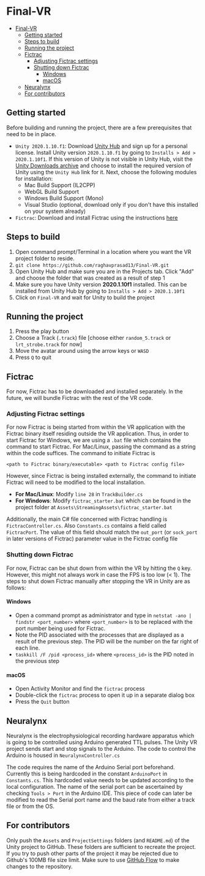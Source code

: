 # Final-VR

- [Final-VR](#final-vr)
  - [Getting started](#getting-started)
  - [Steps to build](#steps-to-build)
  - [Running the project](#running-the-project)
  - [Fictrac](#fictrac)
    - [Adjusting Fictrac settings](#adjusting-fictrac-settings)
    - [Shutting down Fictrac](#shutting-down-fictrac)
      - [Windows](#windows)
      - [macOS](#macos)
  - [Neuralynx](#neuralynx)
  - [For contributors](#for-contributors)

## Getting started

Before building and running the project, there are a few prerequisites that need to be in place.

- `Unity 2020.1.10.f1`: Download [Unity Hub](https://unity3d.com/get-unity/download) and sign up for a personal license. Install Unity version `2020.1.10.f1` by going to `Installs > Add > 2020.1.10f1`. If this version of Unity is not visible in Unity Hub, visit the [Unity Downloads archive](https://unity3d.com/get-unity/download/archive) and choose to install the required version of Unity using the `Unity Hub` link for it. Next, choose the following modules for installation:
  - Mac Build Support (IL2CPP)
  - WebGL Build Support
  - Windows Build Support (Mono)
  - Visual Studio (optional, download only if you don't have this installed on your system already)
- `Fictrac`: Download and install Fictrac using the instructions [here](https://github.com/raghavprasad13/fictrac)

## Steps to build

1. Open command prompt/Terminal in a location where you want the VR project folder to reside.
2. `git clone https://github.com/raghavprasad13/Final-VR.git`
3. Open Unity Hub and make sure you are in the Projects tab. Click "Add" and choose the folder that was created as a result of step 1
4. Make sure you have Unity version **2020.1.10f1** installed. This can be installed from Unity Hub by going to `Installs > Add > 2020.1.10f1`
5. Click on `Final-VR` and wait for Unity to build the project

## Running the project

1. Press the play button
2. Choose a Track (`.track`) file [choose either `random_5.track` or `lrt_strobe.track` for now]
3. Move the avatar around using the arrow keys or `WASD`
4. Press `Q` to quit

## Fictrac

For now, Fictrac has to be downloaded and installed separately. In the future, we will bundle Fictrac with the rest of the VR code.

### Adjusting Fictrac settings

For now Fictrac is being started from within the VR application with the Fictrac binary itself residing outside the VR application. Thus, in order to start Fictrac for Windows, we are using a `.bat` file which contains the command to start Fictrac. For Mac/Linux, passing the command as a string within the code suffices. The command to initiate Fictrac is

    <path to Fictrac binary/executable> <path to Fictrac config file>

However, since Fictrac is being installed externally, the command to initiate Fictrac will need to be modified to the local installation.

- **For Mac/Linux**: Modify `line 28` in `TrackBuilder.cs`
- **For Windows**: Modify `fictrac_starter.bat` which can be found in the project folder at `Assets\StreamingAssets\fictrac_starter.bat`

Additionally, the main C# file concerned with Fictrac handling is `FictracController.cs`. Also `Constants.cs` contains a field called `FictracPort`. The value of this field should match the `out_port` (or `sock_port` in later versions of Fictrac) parameter value in the Fictrac config file

### Shutting down Fictrac

For now, Fictrac can be shut down from within the VR by hitting the `Q` key. However, this might not always work in case the FPS is too low (< 1). The steps to shut down Fictrac manually after stopping the VR in Unity are as follows:

#### Windows

- Open a command prompt as administrator and type in `netstat -ano | findstr <port_number>` where `<port_number>` is to be replaced with the port number being used for Fictrac.
- Note the PID associated with the processes that are displayed as a result of the previous step. The PID will be the number on the far right of each line.
- `taskkill /F /pid <process_id>` where `<process_id>` is the PID noted in the previous step

#### macOS

- Open Activity Monitor and find the `fictrac` process
- Double-click the `fictrac` process to open it up in a separate dialog box
- Press the `Quit` button

## Neuralynx

Neuralynx is the electrophysiological recording hardware apparatus which is going to be controlled using Arduino generated TTL pulses. The Unity VR project sends start and stop signals to the Arduino. The code to control the Arduino is housed in `NeuralynxController.cs`  
  
The code requires the name of the Arduino Serial port beforehand. Currently this is being hardcoded in the constant `ArduinoPort` in `Constants.cs`. This hardcoded value needs to be updated according to the local configuration. The name of the serial port can be ascertained by checking `Tools > Port` in the Arduino IDE. This piece of code can later be modified to read the Serial port name and the baud rate from either a track file or from the OS.

## For contributors

Only push the `Assets` and `ProjectSettings` folders (and `README.md`) of the Unity project to GitHub. These folders are sufficient to recreate the project. If you try to push other parts of the project it may be rejected due to Github's 100MB file size limit. Make sure to use [GitHub Flow](https://guides.github.com/introduction/flow/index.html) to make changes to the repository.

